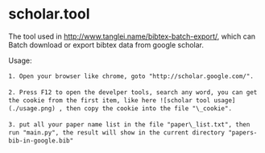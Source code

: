 scholar.tool 
====

The tool used in http://www.tanglei.name/bibtex-batch-export/, which can Batch download or export bibtex data from google scholar.

Usage:

    1. Open your browser like chrome, goto "http://scholar.google.com/".

    2. Press F12 to open the develper tools, search any word, you can get the cookie from the first item, like here ![scholar tool usage](./usage.png) , then copy the cookie into the file "\_cookie".

    3. put all your paper name list in the file "paper\_list.txt", then run "main.py", the result will show in the current directory "papers-bib-in-google.bib"
